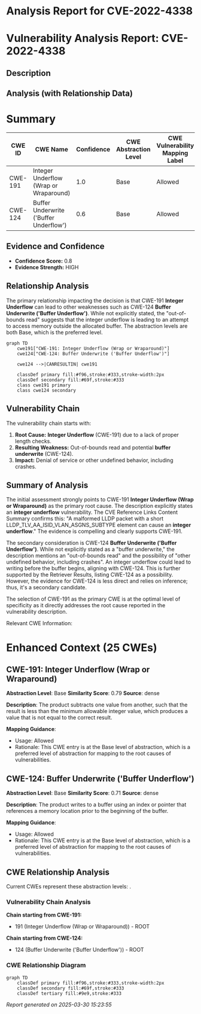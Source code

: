 # Analysis Report for CVE-2022-4338

# Vulnerability Analysis Report: CVE-2022-4338

## Description



## Analysis (with Relationship Data)

# Summary
| CWE ID | CWE Name | Confidence | CWE Abstraction Level | CWE Vulnerability Mapping Label | CWE-Vulnerability Mapping Notes |
|---|---|---|---|---|---|
| CWE-191 | Integer Underflow (Wrap or Wraparound) | 1.0 | Base | Allowed | Primary CWE |
| CWE-124 | Buffer Underwrite ('Buffer Underflow') | 0.6 | Base | Allowed | Secondary Candidate |

## Evidence and Confidence

*   **Confidence Score:** 0.8
*   **Evidence Strength:** HIGH

## Relationship Analysis
The primary relationship impacting the decision is that CWE-191 **Integer Underflow** can lead to other weaknesses such as CWE-124 **Buffer Underwrite ('Buffer Underflow')**. While not explicitly stated, the "out-of-bounds read" suggests that the integer underflow is leading to an attempt to access memory outside the allocated buffer. The abstraction levels are both Base, which is the preferred level.

```mermaid
graph TD
    cwe191["CWE-191: Integer Underflow (Wrap or Wraparound)"]
    cwe124["CWE-124: Buffer Underwrite ('Buffer Underflow')"]

    cwe124 -->|CANRESULTIN| cwe191

    classDef primary fill:#f96,stroke:#333,stroke-width:2px
    classDef secondary fill:#69f,stroke:#333
    class cwe191 primary
    class cwe124 secondary
```

## Vulnerability Chain
The vulnerability chain starts with:
1.  **Root Cause:** **Integer Underflow** (CWE-191) due to a lack of proper length checks.
2.  **Resulting Weakness:** Out-of-bounds read and potential **buffer underwrite** (CWE-124).
3.  **Impact:** Denial of service or other undefined behavior, including crashes.

## Summary of Analysis
The initial assessment strongly points to CWE-191 **Integer Underflow (Wrap or Wraparound)** as the primary root cause. The description explicitly states an **integer underflow** vulnerability. The CVE Reference Links Content Summary confirms this: "A malformed LLDP packet with a short LLDP_TLV_AA_ISID_VLAN_ASGNS_SUBTYPE element can cause an **integer underflow**."
The evidence is compelling and clearly supports CWE-191.

The secondary consideration is CWE-124 **Buffer Underwrite ('Buffer Underflow')**. While not explicitly stated as a "buffer underwrite," the description mentions an "out-of-bounds read" and the possibility of "other undefined behavior, including crashes". An integer underflow could lead to writing before the buffer begins, aligning with CWE-124. This is further supported by the Retriever Results, listing CWE-124 as a possibility. However, the evidence for CWE-124 is less direct and relies on inference; thus, it's a secondary candidate.

The selection of CWE-191 as the primary CWE is at the optimal level of specificity as it directly addresses the root cause reported in the vulnerability description.

Relevant CWE Information:

# Enhanced Context (25 CWEs)

## CWE-191: Integer Underflow (Wrap or Wraparound)
**Abstraction Level**: Base
**Similarity Score**: 0.79
**Source**: dense

**Description**:
The product subtracts one value from another, such that the result is less than the minimum allowable integer value, which produces a value that is not equal to the correct result.

**Mapping Guidance**:
- Usage: Allowed
- Rationale: This CWE entry is at the Base level of abstraction, which is a preferred level of abstraction for mapping to the root causes of vulnerabilities.

## CWE-124: Buffer Underwrite ('Buffer Underflow')
**Abstraction Level**: Base
**Similarity Score**: 0.71
**Source**: dense

**Description**:
The product writes to a buffer using an index or pointer that references a memory location prior to the beginning of the buffer.

**Mapping Guidance**:
- Usage: Allowed
- Rationale: This CWE entry is at the Base level of abstraction, which is a preferred level of abstraction for mapping to the root causes of vulnerabilities.


## CWE Relationship Analysis

Current CWEs represent these abstraction levels: .


### Vulnerability Chain Analysis

**Chain starting from CWE-191:**
- 191 (Integer Underflow (Wrap or Wraparound)) - ROOT


**Chain starting from CWE-124:**
- 124 (Buffer Underwrite ('Buffer Underflow')) - ROOT



### CWE Relationship Diagram

```mermaid
graph TD
    classDef primary fill:#f96,stroke:#333,stroke-width:2px
    classDef secondary fill:#69f,stroke:#333
    classDef tertiary fill:#9e9,stroke:#333
```



*Report generated on 2025-03-30 15:23:55*
